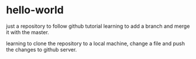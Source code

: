 # hello-world
just a repository to follow github tutorial
learning to add a branch and merge it with the master.

learning to clone the repository to a local machine, change a file and push the changes to github server.